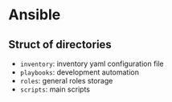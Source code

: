# Ansible

## Struct of directories

- `inventory`: inventory yaml configuration file
- `playbooks`: development automation
- `roles`: general roles storage
- `scripts`: main scripts
